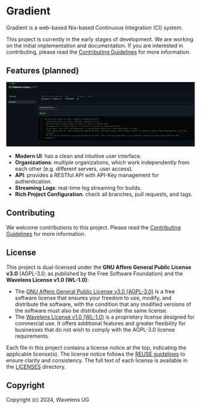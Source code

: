 # Gradient

Gradient is a web-based Nix-based Continuous Integration (CI) system.

This project is currently in the early stages of development. We are working on the initial implementation and documentation. If you are interested in contributing, please read the [Contributing Guidelines](CONTRIBUTING.md) for more information.

## Features (planned)

![Gradient](./docs/gradient.png)

- **Modern UI**: has a clean and intuitive user interface.
- **Organizations**: multiple organizations, which work independently from each other (e.g. different servers, user access).
- **API**: provides a RESTful API with API-Key management for authentication.
- **Streaming Logs**: real-time log streaming for builds.
- **Rich Project Configuration**: check all branches, pull requests, and tags.

## Contributing

We welcome contributions to this project. Please read the [Contributing Guidelines](CONTRIBUTING.md) for more information.

## License

This project is dual-licensed under the **GNU Affero General Public License v3.0** (AGPL-3.0; as published by the Free Software Foundation) and the **Wavelens License v1.0 (WL-1.0)**:

- The [GNU Affero General Public License v3.0 (AGPL-3.0)](./LICENSES/AGPL-3.0-only.txt) is a free software license that ensures your freedom to use, modify, and distribute the software, with the condition that any modified versions of the software must also be distributed under the same license.
- The [Wavelens License v1.0 (WL-1.0)](./LICENSES/WL-1.0.txt) is a proprietary license designed for commercial use. It offers additional features and greater flexibility for businesses that do not wish to comply with the AGPL-3.0 license requirements.

Each file in this project contains a license notice at the top, indicating the applicable license(s). The license notice follows the [REUSE guidelines](https://reuse.software/) to ensure clarity and consistency. The full text of each license is available in the [LICENSES](./LICENSES/) directory.

## Copyright

Copyright (c) 2024, Wavelens UG
